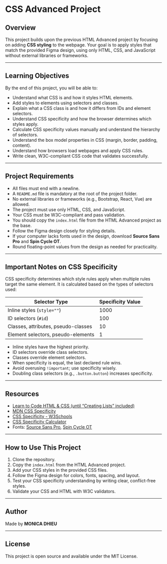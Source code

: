 # CSS Advanced Project

## Overview

This project builds upon the previous HTML Advanced project by focusing on adding **CSS styling** to the webpage. Your goal is to apply styles that match the provided Figma design, using only HTML, CSS, and JavaScript without external libraries or frameworks.

---

## Learning Objectives

By the end of this project, you will be able to:

- Understand what CSS is and how it styles HTML elements.
- Add styles to elements using selectors and classes.
- Explain what a CSS class is and how it differs from IDs and element selectors.
- Understand CSS specificity and how the browser determines which styles apply.
- Calculate CSS specificity values manually and understand the hierarchy of selectors.
- Understand the box model properties in CSS (margin, border, padding, content).
- Understand how browsers load webpages and apply CSS rules.
- Write clean, W3C-compliant CSS code that validates successfully.

---

## Project Requirements

- All files must end with a newline.
- A `README.md` file is mandatory at the root of the project folder.
- No external libraries or frameworks (e.g., Bootstrap, React, Vue) are allowed.
- The project must use only HTML, CSS, and JavaScript.
- Your CSS must be W3C-compliant and pass validation.
- You should copy the `index.html` file from the HTML Advanced project as the base.
- Follow the Figma design closely for styling details.
- If your computer lacks fonts used in the design, download **Source Sans Pro** and **Spin Cycle OT**.
- Round floating-point values from the design as needed for practicality.

---

## Important Notes on CSS Specificity

CSS specificity determines which style rules apply when multiple rules target the same element. It is calculated based on the types of selectors used:

| Selector Type                         | Specificity Value |
|-------------------------------------|-------------------|
| Inline styles (`style=""`)           | 1000              |
| ID selectors (`#id`)                 | 100               |
| Classes, attributes, pseudo-classes | 10                |
| Element selectors, pseudo-elements  | 1                 |

- Inline styles have the highest priority.
- ID selectors override class selectors.
- Classes override element selectors.
- When specificity is equal, the last declared rule wins.
- Avoid overusing `!important`; use specificity wisely.
- Doubling class selectors (e.g., `.button.button`) increases specificity.

---

## Resources

- [Learn to Code HTML & CSS (until “Creating Lists” included)](https://learn.shayhowe.com/html-css/)
- [MDN CSS Specificity](https://developer.mozilla.org/en-US/docs/Web/CSS/CSS_cascade/Specificity)
- [CSS Specificity - W3Schools](https://www.w3schools.com/css/css_specificity.asp)
- [CSS Specificity Calculator](https://specificity.keegan.st)
- Fonts: [Source Sans Pro](https://fonts.google.com/specimen/Source+Sans+Pro), [Spin Cycle OT](https://www.fonts.com/font/linotype/spin-cycle)

---

## How to Use This Project

1. Clone the repository.
2. Copy the `index.html` from the HTML Advanced project.
3. Add your CSS styles in the provided CSS files.
4. Follow the Figma design for colors, fonts, spacing, and layout.
5. Test your CSS specificity understanding by writing clear, conflict-free styles.
6. Validate your CSS and HTML with W3C validators.

---

## Author

Made by **MONICA DHIEU**

---

## License

This project is open source and available under the MIT License.
